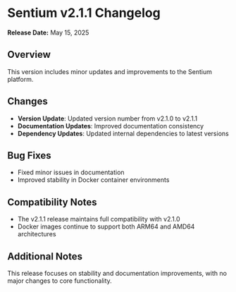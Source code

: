 # Sentium v2.1.1 Changelog

**Release Date:** May 15, 2025

## Overview

This version includes minor updates and improvements to the Sentium platform.

## Changes

- **Version Update**: Updated version number from v2.1.0 to v2.1.1
- **Documentation Updates**: Improved documentation consistency
- **Dependency Updates**: Updated internal dependencies to latest versions

## Bug Fixes

- Fixed minor issues in documentation
- Improved stability in Docker container environments

## Compatibility Notes

- The v2.1.1 release maintains full compatibility with v2.1.0
- Docker images continue to support both ARM64 and AMD64 architectures

## Additional Notes

This release focuses on stability and documentation improvements, with no major changes to core functionality.
